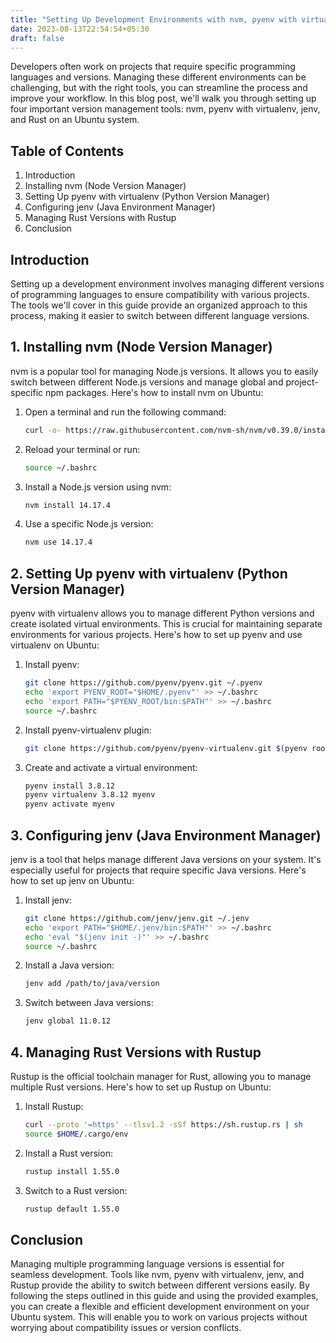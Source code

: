 ```yaml
---
title: "Setting Up Development Environments with nvm, pyenv with virtualenv, jenv, and Rust on Ubuntu"
date: 2023-08-13T22:54:54+05:30
draft: false
---
```

Developers often work on projects that require specific programming languages and versions. Managing these different environments can be challenging, but with the right tools, you can streamline the process and improve your workflow. In this blog post, we'll walk you through setting up four important version management tools: nvm, pyenv with virtualenv, jenv, and Rust on an Ubuntu system.

## Table of Contents

1. Introduction
2. Installing nvm (Node Version Manager)
3. Setting Up pyenv with virtualenv (Python Version Manager)
4. Configuring jenv (Java Environment Manager)
5. Managing Rust Versions with Rustup
6. Conclusion

## Introduction

Setting up a development environment involves managing different versions of programming languages to ensure compatibility with various projects. The tools we'll cover in this guide provide an organized approach to this process, making it easier to switch between different language versions.

## 1. Installing nvm (Node Version Manager)

nvm is a popular tool for managing Node.js versions. It allows you to easily switch between different Node.js versions and manage global and project-specific npm packages. Here's how to install nvm on Ubuntu:

1. Open a terminal and run the following command:

   ```bash
   curl -o- https://raw.githubusercontent.com/nvm-sh/nvm/v0.39.0/install.sh | bash
   ```

2. Reload your terminal or run:

   ```bash
   source ~/.bashrc
   ```

3. Install a Node.js version using nvm:

   ```bash
   nvm install 14.17.4
   ```

4. Use a specific Node.js version:

   ```bash
   nvm use 14.17.4
   ```

## 2. Setting Up pyenv with virtualenv (Python Version Manager)

pyenv with virtualenv allows you to manage different Python versions and create isolated virtual environments. This is crucial for maintaining separate environments for various projects. Here's how to set up pyenv and use virtualenv on Ubuntu:

1. Install pyenv:

   ```bash
   git clone https://github.com/pyenv/pyenv.git ~/.pyenv
   echo 'export PYENV_ROOT="$HOME/.pyenv"' >> ~/.bashrc
   echo 'export PATH="$PYENV_ROOT/bin:$PATH"' >> ~/.bashrc
   source ~/.bashrc
   ```

2. Install pyenv-virtualenv plugin:

   ```bash
   git clone https://github.com/pyenv/pyenv-virtualenv.git $(pyenv root)/plugins/pyenv-virtualenv
   ```

3. Create and activate a virtual environment:

   ```bash
   pyenv install 3.8.12
   pyenv virtualenv 3.8.12 myenv
   pyenv activate myenv
   ```

## 3. Configuring jenv (Java Environment Manager)

jenv is a tool that helps manage different Java versions on your system. It's especially useful for projects that require specific Java versions. Here's how to set up jenv on Ubuntu:

1. Install jenv:

   ```bash
   git clone https://github.com/jenv/jenv.git ~/.jenv
   echo 'export PATH="$HOME/.jenv/bin:$PATH"' >> ~/.bashrc
   echo 'eval "$(jenv init -)"' >> ~/.bashrc
   source ~/.bashrc
   ```

2. Install a Java version:

   ```bash
   jenv add /path/to/java/version
   ```

3. Switch between Java versions:

   ```bash
   jenv global 11.0.12
   ```

## 4. Managing Rust Versions with Rustup

Rustup is the official toolchain manager for Rust, allowing you to manage multiple Rust versions. Here's how to set up Rustup on Ubuntu:

1. Install Rustup:

   ```bash
   curl --proto '=https' --tlsv1.2 -sSf https://sh.rustup.rs | sh
   source $HOME/.cargo/env
   ```

2. Install a Rust version:

   ```bash
   rustup install 1.55.0
   ```

3. Switch to a Rust version:

   ```bash
   rustup default 1.55.0
   ```

## Conclusion

Managing multiple programming language versions is essential for seamless development. Tools like nvm, pyenv with virtualenv, jenv, and Rustup provide the ability to switch between different versions easily. By following the steps outlined in this guide and using the provided examples, you can create a flexible and efficient development environment on your Ubuntu system. This will enable you to work on various projects without worrying about compatibility issues or version conflicts.